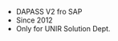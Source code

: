<!---
unir-dapass/unir-dapass is a ✨ special ✨ repository because its `README.md` (this file) appears on your GitHub profile.
You can click the Preview link to take a look at your changes.
--->

- DAPASS V2 fro SAP
- Since 2012
- Only for UNIR Solution Dept.
